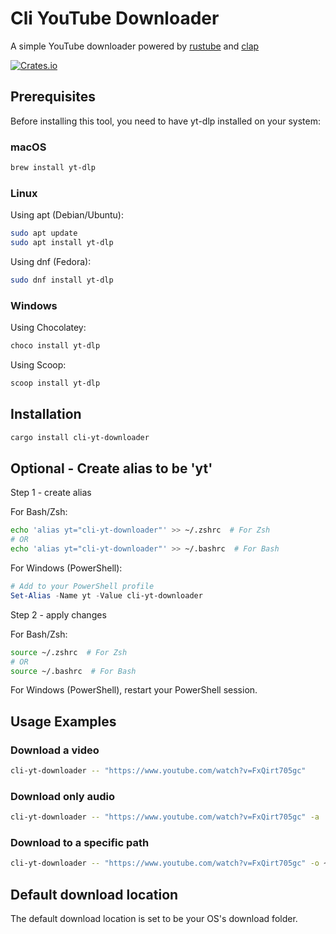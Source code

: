# Cli YouTube Downloader

A simple YouTube downloader powered by [rustube](https://crates.io/crates/rustube) and [clap](https://crates.io/crates/clap)

[![Crates.io](https://img.shields.io/crates/v/cli-yt-downloader)](https://crates.io/crates/cli-yt-downloader)

## Prerequisites

Before installing this tool, you need to have yt-dlp installed on your system:

### macOS
```bash
brew install yt-dlp
```

### Linux
Using apt (Debian/Ubuntu):
```bash
sudo apt update
sudo apt install yt-dlp
```

Using dnf (Fedora):
```bash
sudo dnf install yt-dlp
```

### Windows
Using Chocolatey:
```bash
choco install yt-dlp
```

Using Scoop:
```bash
scoop install yt-dlp
```

## Installation

```bash
cargo install cli-yt-downloader
```

## Optional - Create alias to be 'yt'

Step 1 - create alias

For Bash/Zsh:
```bash
echo 'alias yt="cli-yt-downloader"' >> ~/.zshrc  # For Zsh
# OR
echo 'alias yt="cli-yt-downloader"' >> ~/.bashrc  # For Bash
```

For Windows (PowerShell):
```powershell
# Add to your PowerShell profile
Set-Alias -Name yt -Value cli-yt-downloader
```

Step 2 - apply changes

For Bash/Zsh:
```bash
source ~/.zshrc  # For Zsh
# OR
source ~/.bashrc  # For Bash
```

For Windows (PowerShell), restart your PowerShell session.

## Usage Examples

### Download a video

```bash
cli-yt-downloader -- "https://www.youtube.com/watch?v=FxQirt705gc"
```

### Download only audio

```bash
cli-yt-downloader -- "https://www.youtube.com/watch?v=FxQirt705gc" -a
```

### Download to a specific path

```bash
cli-yt-downloader -- "https://www.youtube.com/watch?v=FxQirt705gc" -o ~/some-path
```

## Default download location
The default download location is set to be your OS's download folder.
